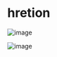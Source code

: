 # hretion
![image](https://github.com/user-attachments/assets/158cb8ee-6eeb-447e-9c55-c5327aed5302)


![image](https://github.com/user-attachments/assets/e8aec42b-6949-4405-90f3-9cbd89900c42)

